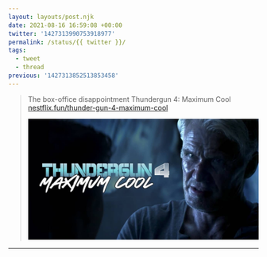 ```yaml
---
layout: layouts/post.njk
date: 2021-08-16 16:59:08 +00:00
twitter: '1427313990753918977'
permalink: /status/{{ twitter }}/
tags: 
  - tweet
  - thread
previous: '1427313852513853458'
---
```


> The box-office disappointment Thundergun 4: Maximum Cool [nestflix.fun/thunder-gun-4-maximum-cool](https://nestflix.fun/thunder-gun-4-maximum-cool/)
> 
> [![Thunder Gun 4 Maximum Cool](/img/thunder-gun-4-maximum-cool-thumb-1200w.jpg)](https://nestflix.fun/thunder-gun-4-maximum-cool/)

---
